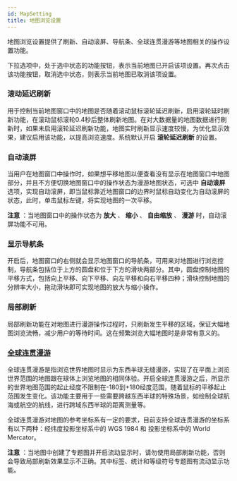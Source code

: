 ```yaml
---
id: MapSetting
title: 地图浏览设置
---
```

地图浏览设置提供了刷新、自动滚屏、导航条、全球连贯漫游等地图相关的操作设置功能。

下拉选项中，处于选中状态的功能按钮，表示当前地图已开启该项设置。再次点击该功能按钮，取消选中状态，则表示当前地图已取消该项设置。

### 滚动延迟刷新

用于控制当前地图窗口中的地图是否随着滚动鼠标滚轮延迟刷新，启用滚轮延时刷新功能，在滚动鼠标滚轮0.4秒后整体刷新地图。在对大数据量的地图数据进行刷新时，如果未启用滚轮延迟刷新功能，地图实时刷新显示速度较慢，为优化显示效果，建议启用该功能，以提高浏览速度。系统默认开启
**滚轮延迟刷新** 的设置。

### 自动滚屏

当用户在地图窗口中操作时，如果想平移地图以便查看没有显示在地图窗口中地图部分，并且不方便切换地图窗口中的操作状态为漫游地图状态，可选中 **自动滚屏**
选项，实现自动滚屏，即当鼠标靠近地图窗口的边界时鼠标自动变化为自动滚屏的状态，此时，单击鼠标左键，将实现地图的一次平移。

**注意** ：当地图窗口中的操作状态为 **放大** 、 **缩小** 、 **自由缩放** 、 **漫游** 时，自动滚屏功能不可用。

### 显示导航条

开启后，地图窗口的右侧就会显示地图窗口的导航条，可用来对地图进行浏览控制，导航条包括位于上方的圆盘和位于下方的滑块两部分。其中，圆盘控制地图的平移方式，包括向上平移、向下平移、向左平移和向右平移四种；滑块控制地图的分辨率大小，拖动滑块即可实现地图的放大与缩小操作。

### 局部刷新

局部刷新功能在对地图进行漫游操作过程时，只刷新发生平移的区域，保证大幅地图浏览流畅，减少用户的等待时间。这在频繁浏览大幅地图时是非常有意义的。

### [全球连贯漫游](Pan)

全球连贯漫游是指浏览世界地图时显示为东西半球无缝漫游，实现了在平面上浏览世界范围的地图跟在球体上浏览地图的相同体验。开启全球连贯漫游之后，所显示的世界地图范围的起止经度不限制在-180到+180经度范围，随着鼠标的平移起止范围发生变化。该功能主要用于一些需要跨越东西半球的特殊场景，如绘制全球航海或航空的航线，进行跨域东西半球的距离测量等。

全球连贯漫游对地图的参考坐标系有一定的要求，目前支持全球连贯漫游的坐标系有以下两种：经纬度投影坐标系中的 WGS 1984 和 投影坐标系中的 World
Mercator。

**注意** ：当地图中创建了专题图并开启流动显示时，请勿使用局部刷新功能，否则会导致局部刷新效果显示不正确。其中标签、统计和等级符号专题图有流动显示功能。



